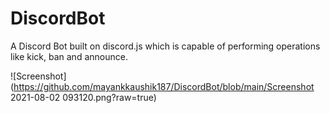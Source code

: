 # DiscordBot
A Discord Bot built on discord.js which is capable of performing operations like kick, ban and announce.

![Screenshot](https://github.com/mayankkaushik187/DiscordBot/blob/main/Screenshot 2021-08-02 093120.png?raw=true)
